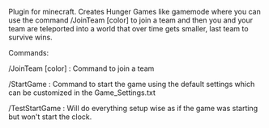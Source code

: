 Plugin for minecraft. Creates Hunger Games like gamemode where you can use the command /JoinTeam [color] to join a team and then you and your team are teleported into a world that over time gets smaller, last team to survive wins.

Commands:

/JoinTeam [color] : Command to join a team

/StartGame : Command to start the game using the default settings which can be customized in the Game_Settings.txt

/TestStartGame : Will do everything setup wise as if the game was starting but won't start the clock. 
